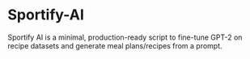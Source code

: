 # Sportify-AI
Sportify AI is a minimal, production-ready script to fine-tune GPT-2 on recipe datasets and generate meal plans/recipes from a prompt.
